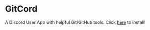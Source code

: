 # GitCord

A Discord User App with helpful Git/GitHub tools. Click [here](https://discord.com/oauth2/authorize?client_id=1244410547781369856) to install!
